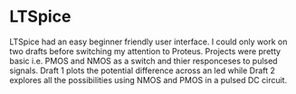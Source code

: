 # LTSpice
LTSpice had an easy beginner friendly user interface. I could only work on two drafts before switching my attention to Proteus. Projects were pretty basic i.e. PMOS and NMOS as a switch and thier responceses to pulsed signals. Draft 1 plots the potential difference across an led while Draft 2 explores all the possibilities using NMOS and PMOS in a pulsed DC circuit.
